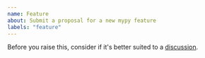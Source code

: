 ```yaml
---
name: Feature
about: Submit a proposal for a new mypy feature
labels: "feature"
---
```


Before you raise this, consider if it's better suited to a [discussion](https://github.com/KotlinIsland/basedmypy/discussions).
